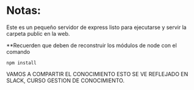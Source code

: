 # Notas:

Este es un pequeño servidor de express listo para ejecutarse y servir la carpeta public en la web.

**Recuerden que deben de reconstruir los módulos de node con el comando

```
npm install
```
VAMOS A COMPARTIR EL CONOCIMIENTO 
ESTO SE VE REFLEJADO EN SLACK, CURSO GESTION DE CONOCIMIENTO.
